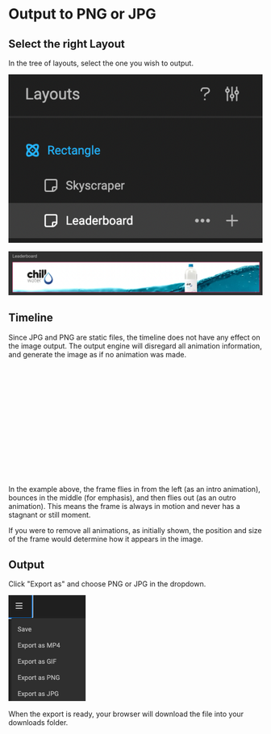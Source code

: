 # Output to PNG or JPG

## Select the right Layout

In the tree of layouts, select the one you wish to output.

![Output](output-1.png)

![Output](output-2.png)

## Timeline

Since JPG and PNG are static files, the timeline does not have any effect on the image output. The output engine will disregard all animation information, and generate the image as if no animation was made.

<script src="https://fast.wistia.com/embed/medias/qznksrj7t5.jsonp" async></script><script src="https://fast.wistia.com/assets/external/E-v1.js" async></script><div class="wistia_responsive_padding" style="padding:44.17% 0 0 0;position:relative;"><div class="wistia_responsive_wrapper" style="height:100%;left:0;position:absolute;top:0;width:100%;"><div class="wistia_embed wistia_async_qznksrj7t5 seo=false videoFoam=true" style="height:100%;position:relative;width:100%">&nbsp;</div></div></div>

In the example above, the frame flies in from the left (as an intro animation), bounces in the middle (for emphasis), and then flies out (as an outro animation). This means the frame is always in motion and never has a stagnant or still moment.

If you were to remove all animations, as initially shown, the position and size of the frame would determine how it appears in the image.

## Output

Click "Export as" and choose PNG or JPG in the dropdown.

![Output](export.png)

When the export is ready, your browser will download the file into your downloads folder.